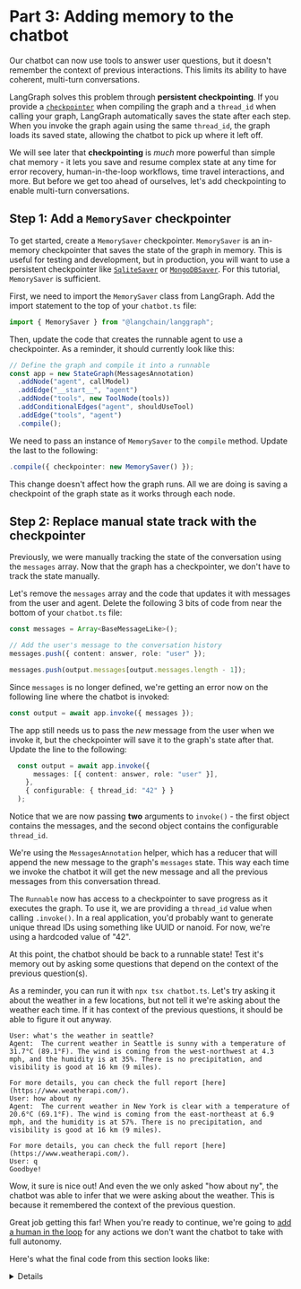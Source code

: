# Part 3: Adding memory to the chatbot

Our chatbot can now use tools to answer user questions, but it doesn't remember the context of previous interactions. This limits its ability to have coherent, multi-turn conversations.

LangGraph solves this problem through **persistent checkpointing**. If you provide a [`checkpointer`](https://langchain-ai.github.io/langgraphjs/concepts/low_level/#checkpointer) when compiling the graph and a `thread_id` when calling your graph, LangGraph automatically saves the state after each step. When you invoke the graph again using the same `thread_id`, the graph loads its saved state, allowing the chatbot to pick up where it left off.

We will see later that **checkpointing** is _much_ more powerful than simple chat memory - it lets you save and resume complex state at any time for error recovery, human-in-the-loop workflows, time travel interactions, and more. But before we get too ahead of ourselves, let's add checkpointing to enable multi-turn conversations.

## Step 1: Add a `MemorySaver` checkpointer

To get started, create a `MemorySaver` checkpointer. `MemorySaver` is an in-memory checkpointer that saves the state of the graph in memory. This is useful for testing and development, but in production, you will want to use a persistent checkpointer like [`SqliteSaver`](https://langchain-ai.github.io/langgraphjs/reference/classes/checkpoint_sqlite.SqliteSaver.html) or [`MongoDBSaver`](https://langchain-ai.github.io/langgraphjs/reference/classes/checkpoint_mongodb.MongoDBSaver.html). For this tutorial, `MemorySaver` is sufficient.

First, we need to import the `MemorySaver` class from LangGraph. Add the import statement to the top of your `chatbot.ts` file:

```ts
import { MemorySaver } from "@langchain/langgraph";
```
Then, update the code that creates the runnable agent to use a checkpointer. As a reminder, it should currently look like this:

```ts
// Define the graph and compile it into a runnable
const app = new StateGraph(MessagesAnnotation)
  .addNode("agent", callModel)
  .addEdge("__start__", "agent")
  .addNode("tools", new ToolNode(tools))
  .addConditionalEdges("agent", shouldUseTool)
  .addEdge("tools", "agent")
  .compile();
```

We need to pass an instance of `MemorySaver` to the `compile` method. Update the last to the following:
```ts
.compile({ checkpointer: new MemorySaver() });
```

This change doesn't affect how the graph runs. All we are doing is saving a checkpoint of the graph state as it works through each node.

## Step 2: Replace manual state track with the checkpointer

Previously, we were manually tracking the state of the conversation using the `messages` array. Now that the graph has a checkpointer, we don't have to track the state manually. 

Let's remove the `messages` array and the code that updates it with messages from the user and agent. Delete the following 3 bits of code from near the bottom of your `chatbot.ts` file:

```ts
const messages = Array<BaseMessageLike>();

// Add the user's message to the conversation history
messages.push({ content: answer, role: "user" });

messages.push(output.messages[output.messages.length - 1]);
```

Since `messages` is no longer defined, we're getting an error now on the following line where the chatbot is invoked:

```ts
const output = await app.invoke({ messages });
```

The app still needs us to pass the *new* message from the user when we invoke it, but the checkpointer will save it to the graph's state after that. Update the line to the following:

```ts
  const output = await app.invoke({
      messages: [{ content: answer, role: "user" }],
    },
    { configurable: { thread_id: "42" } }
  );
```

Notice that we are now passing **two** arguments to `invoke()` - the first object contains the messages, and the second object contains the configurable `thread_id`.

We're using the `MessagesAnnotation` helper, which has a reducer that will append the new message to the graph's `messages` state. This way each time we invoke the chatbot it will get the new message and all the previous messages from this conversation thread.

The `Runnable` now has access to a checkpointer to save progress as it executes the graph. To use it, we are providing a `thread_id` value when calling `.invoke()`. In a real application, you'd probably want to generate unique thread IDs using something like UUID or nanoid. For now, we're using a hardcoded value of "42".

At this point, the chatbot should be back to a runnable state! Test it's memory out by asking some questions that depend on the context of the previous question(s).

As a reminder, you can run it with `npx tsx chatbot.ts`. Let's try asking it about the weather in a few locations, but not tell it we're asking about the weather each time. If it has context of the previous questions, it should be able to figure it out anyway.

```
User: what's the weather in seattle?
Agent:  The current weather in Seattle is sunny with a temperature of 31.7°C (89.1°F). The wind is coming from the west-northwest at 4.3 mph, and the humidity is at 35%. There is no precipitation, and visibility is good at 16 km (9 miles).

For more details, you can check the full report [here](https://www.weatherapi.com/).
User: how about ny
Agent:  The current weather in New York is clear with a temperature of 20.6°C (69.1°F). The wind is coming from the east-northeast at 6.9 mph, and the humidity is at 57%. There is no precipitation, and visibility is good at 16 km (9 miles).

For more details, you can check the full report [here](https://www.weatherapi.com/).
User: q
Goodbye!
```

Wow, it sure is nice out! And even the we only asked "how about ny", the chatbot was able to infer that we were asking about the weather. This is because it remembered the context of the previous question.

Great job getting this far! When you're ready to continue, we're going to [add a human in the loop](/first-agent/4-human-loop.md) for any actions we don't want the chatbot to take with full autonomy.

Here's what the final code from this section looks like:

<details>
```ts
import { ChatAnthropic } from "@langchain/anthropic";
import { ToolNode } from "@langchain/langgraph/prebuilt";
import { StateGraph, MessagesAnnotation } from "@langchain/langgraph";
import { TavilySearchResults } from "@langchain/community/tools/tavily_search";
import { MemorySaver } from "@langchain/langgraph";
import type { AIMessage } from "@langchain/core/messages";

// read the environment variables from .env
import "dotenv/config";

const tools = [new TavilySearchResults({ maxResults: 3 })];

// Create a model and give it access to the tools
const model = new ChatAnthropic({
  model: "claude-3-5-sonnet-20240620",
  temperature: 0,
}).bindTools(tools);

// Define the function that calls the model
async function callModel(state: typeof MessagesAnnotation.State) {
  const messages = state.messages;

  const response = await model.invoke(messages);

  return { messages: response };
}

function shouldUseTool(state: typeof MessagesAnnotation.State) {
  const lastMessage: AIMessage = state.messages[state.messages.length - 1];

  // If the LLM makes a tool call, then we route to the "tools" node
  if (lastMessage.tool_calls?.length) {
    return "tools";
  }
  // Otherwise, we stop (reply to the user) using the special "__end__" node
  return "__end__";
}

// Define the graph and compile it into a runnable
const app = new StateGraph(MessagesAnnotation)
  .addNode("agent", callModel)
  .addEdge("__start__", "agent")
  .addNode("tools", new ToolNode(tools))
  .addConditionalEdges("agent", shouldUseTool)
  .addEdge("tools", "agent")
  .compile({ checkpointer: new MemorySaver() });

// Create a command line interface to interact with the chat bot

// We'll use these helpers to read from the standard input in the command line
import * as readline from "node:readline/promises";
import { stdin as input, stdout as output } from "node:process";

const lineReader = readline.createInterface({ input, output });

console.log("Type 'exit' or 'quit' to quit");

while (true) {
  const answer = await lineReader.question("User: ");
  if (["exit", "quit", "q"].includes(answer.toLowerCase())) {
    console.log("Goodbye!");
    lineReader.close();
    break;
  }

  // Run the chatbot with the user's input, using the same thread_id each time. 
  const output = await app.invoke(
    {
      messages: [{ content: answer, role: "user" }],
    },
    { configurable: { thread_id: "42" } },
  );

  console.log("Agent: ", output.messages[output.messages.length - 1].content);
} 
```
</details>
